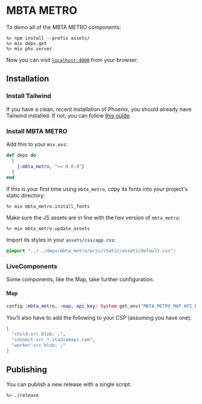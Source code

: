 # MBTA METRO

To demo all of the MBTA METRO components:

```
%> npm install --prefix assets/
%> mix deps.get
%> mix phx.server
```

Now you can visit [`localhost:4000`](http://localhost:4000/storybook) from your browser.

## Installation

### Install Tailwind

If you have a clean, recent installation of Phoenix, you should already have Tailwind installed.
If not, you can follow [this guide](https://tailwindcss.com/docs/guides/phoenix).

### Install MBTA METRO

Add this to your `mix.exs`:

```elixir
def deps do
  [
    {:mbta_metro, ">= 0.0.0"}
  ]
end
```

If this is your first time using `mbta_metro`, copy its fonts into your project's static directory:

```
%> mix mbta_metro.install_fonts
```

Make sure the JS assets are in line with the hex version of `mbta_metro`:

```
%> mix mbta_metro.update_assets
```

Import its styles in your `assets/css/app.css`:

```css
@import "../../deps/mbta_metro/priv/static/assets/default.css";
```

### LiveComponents

Some components, like the Map, take further configuration.

#### Map

```elixir
config :mbta_metro, :map, api_key: System.get_env("MBTA_METRO_MAP_API_KEY")
```

You'll also have to add the following to your CSP (assuming you have one):

```elixir
[
  "child-src blob: ;",
  "connect-src *.stadiamaps.com",
  "worker-src blob: ;"
]
```

## Publishing

You can publish a new release with a single script:

```
%> ./release
```